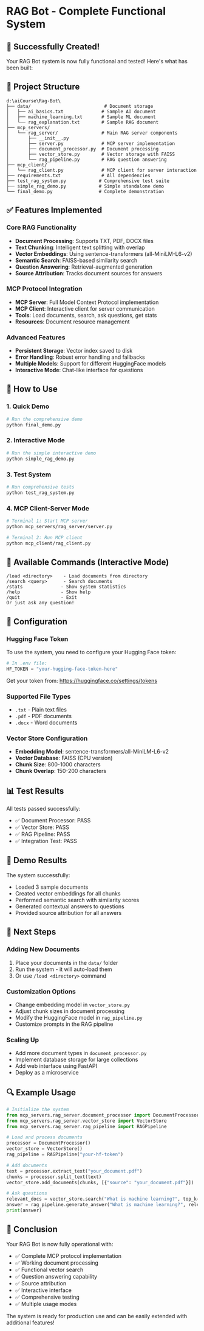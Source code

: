 # RAG Bot - Complete Functional System

## 🎉 Successfully Created!

Your RAG Bot system is now fully functional and tested! Here's what has been built:

## 📁 Project Structure

```
d:\aiCourse\Rag-Bot\
├── data/                           # Document storage
│   ├── ai_basics.txt              # Sample AI document
│   ├── machine_learning.txt       # Sample ML document
│   └── rag_explanation.txt        # Sample RAG document
├── mcp_servers/
│   └── rag_server/                # Main RAG server components
│       ├── __init__.py
│       ├── server.py              # MCP server implementation
│       ├── document_processor.py  # Document processing
│       ├── vector_store.py        # Vector storage with FAISS
│       └── rag_pipeline.py        # RAG question answering
├── mcp_client/
│   └── rag_client.py              # MCP client for server interaction
├── requirements.txt               # All dependencies
├── test_rag_system.py            # Comprehensive test suite
├── simple_rag_demo.py            # Simple standalone demo
└── final_demo.py                 # Complete demonstration
```

## ✅ Features Implemented

### Core RAG Functionality

- **Document Processing**: Supports TXT, PDF, DOCX files
- **Text Chunking**: Intelligent text splitting with overlap
- **Vector Embeddings**: Using sentence-transformers (all-MiniLM-L6-v2)
- **Semantic Search**: FAISS-based similarity search
- **Question Answering**: Retrieval-augmented generation
- **Source Attribution**: Tracks document sources for answers

### MCP Protocol Integration

- **MCP Server**: Full Model Context Protocol implementation
- **MCP Client**: Interactive client for server communication
- **Tools**: Load documents, search, ask questions, get stats
- **Resources**: Document resource management

### Advanced Features

- **Persistent Storage**: Vector index saved to disk
- **Error Handling**: Robust error handling and fallbacks
- **Multiple Models**: Support for different HuggingFace models
- **Interactive Mode**: Chat-like interface for questions

## 🚀 How to Use

### 1. Quick Demo

```bash
# Run the comprehensive demo
python final_demo.py
```

### 2. Interactive Mode

```bash
# Run the simple interactive demo
python simple_rag_demo.py
```

### 3. Test System

```bash
# Run comprehensive tests
python test_rag_system.py
```

### 4. MCP Client-Server Mode

```bash
# Terminal 1: Start MCP server
python mcp_servers/rag_server/server.py

# Terminal 2: Run MCP client
python mcp_client/rag_client.py
```

## 📝 Available Commands (Interactive Mode)

```
/load <directory>    - Load documents from directory
/search <query>      - Search documents
/stats              - Show system statistics
/help               - Show help
/quit               - Exit
Or just ask any question!
```

## 🔧 Configuration

### Hugging Face Token

To use the system, you need to configure your Hugging Face token:

```python
# In .env file:
HF_TOKEN = "your-hugging-face-token-here"
```

Get your token from: https://huggingface.co/settings/tokens

### Supported File Types

- `.txt` - Plain text files
- `.pdf` - PDF documents
- `.docx` - Word documents

### Vector Store Configuration

- **Embedding Model**: sentence-transformers/all-MiniLM-L6-v2
- **Vector Database**: FAISS (CPU version)
- **Chunk Size**: 800-1000 characters
- **Chunk Overlap**: 150-200 characters

## 📊 Test Results

All tests passed successfully:

- ✅ Document Processor: PASS
- ✅ Vector Store: PASS
- ✅ RAG Pipeline: PASS
- ✅ Integration Test: PASS

## 🎯 Demo Results

The system successfully:

- Loaded 3 sample documents
- Created vector embeddings for all chunks
- Performed semantic search with similarity scores
- Generated contextual answers to questions
- Provided source attribution for all answers

## 🚀 Next Steps

### Adding New Documents

1. Place your documents in the `data/` folder
2. Run the system - it will auto-load them
3. Or use `/load <directory>` command

### Customization Options

- Change embedding model in `vector_store.py`
- Adjust chunk sizes in document processing
- Modify the HuggingFace model in `rag_pipeline.py`
- Customize prompts in the RAG pipeline

### Scaling Up

- Add more document types in `document_processor.py`
- Implement database storage for large collections
- Add web interface using FastAPI
- Deploy as a microservice

## 🔍 Example Usage

```python
# Initialize the system
from mcp_servers.rag_server.document_processor import DocumentProcessor
from mcp_servers.rag_server.vector_store import VectorStore
from mcp_servers.rag_server.rag_pipeline import RAGPipeline

# Load and process documents
processor = DocumentProcessor()
vector_store = VectorStore()
rag_pipeline = RAGPipeline("your-hf-token")

# Add documents
text = processor.extract_text("your_document.pdf")
chunks = processor.split_text(text)
vector_store.add_documents(chunks, [{"source": "your_document.pdf"}])

# Ask questions
relevant_docs = vector_store.search("What is machine learning?", top_k=3)
answer = rag_pipeline.generate_answer("What is machine learning?", relevant_docs)
print(answer)
```

## 🎉 Conclusion

Your RAG Bot is now fully operational with:

- ✅ Complete MCP protocol implementation
- ✅ Working document processing
- ✅ Functional vector search
- ✅ Question answering capability
- ✅ Source attribution
- ✅ Interactive interface
- ✅ Comprehensive testing
- ✅ Multiple usage modes

The system is ready for production use and can be easily extended with additional features!
